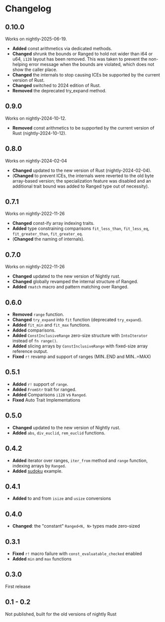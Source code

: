 # Changelog

## 0.10.0

Works on nightly-2025-06-19.
- **Added** const arithmetics via dedicated methods.
- **Changed** shrunk the bounds or Ranged to hold not wider than i64 or u64, `i128` layout
  has been removed. This was taken to prevent the non-helping error message when the
  bounds are violated, which does not show the caller place.
- **Changed** the internals to stop causing ICEs be supported by the current version of Rust.
- **Changed** switched to 2024 edition of Rust.
- **Removed** the deprecated try_expand method.

## 0.9.0

Works on nightly-2024-10-12.
- **Removed** const arithmetics to be supported by the current version of Rust (nightly-2024-10-12).

## 0.8.0

Works on nightly-2024-02-04
- **Changed** updated to the new version of Rust (nightly-2024-02-04).
- (**Changed** to prevent ICEs, the internals were reverted to the old byte array-based version;
the specialization feature was disabled and an additional trait bound was added to Ranged type out of necessity).

## 0.7.1

Works on nightly-2022-11-26
- **Changed** const-ify array indexing traits.
- **Added** type constraining comparisons `fit_less_than`, `fit_less_eq`, `fit_greater_than`, `fit_greater_eq`.
- (**Changed** the naming of internals).

## 0.7.0

Works on nightly-2022-11-26
- **Changed** updated to the new version of Nightly rust.
- **Changed** globally revamped the internal structure of Ranged.
- **Added** `rmatch` macro and pattern matching over Ranged.

## 0.6.0

- **Removed** `range` function.
- **Changed** `try_expand` into `fit` function (deprecated `try_expand`).
- **Added** `fit_min` and `fit_max` functions.
- **Added** comparisons.
- **Added** `ConstInclusiveRange` zero-size structure with `IntoIterator` instead of `fn range()`.
- **Added** slicing arrays by `ConstInclusiveRange` with fixed-size array reference output.
- **Fixed** `r!` revamp and support of ranges (MIN..END and MIN..=MAX)

## 0.5.1

- **Added** `r!` support of `range`.
- **Added** `FromStr` trait for ranged.
- **Added** Comparisons `i128` vs `Ranged`.
- **Fixed** Auto Trait Implementations

## 0.5.0

- **Changed** updated to the new version of Nightly rust.
- **Added** `abs`, `div_euclid`, `rem_euclid` functions.

## 0.4.2

- **Added** iterator over ranges, `iter_from` method and `range` function, indexing arrays by `Ranged`.
- **Added** [sudoku](examples/sudoku.rs) example.

## 0.4.1

- **Added** to and from `isize` and `usize` conversions

## 0.4.0

- **Changed**: the "constant" `Ranged<N, N>` types made zero-sized

## 0.3.1

- **Fixed** `r!` macro  failure with `const_evaluatable_checked` enabled
- **Added** `min` and `max` functions

## 0.3.0

First release

## 0.1 - 0.2

Not published, built for the old versions of nightly Rust
